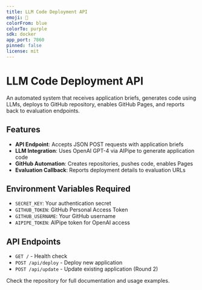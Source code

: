 ```yaml
---
title: LLM Code Deployment API
emoji: 🚀
colorFrom: blue
colorTo: purple
sdk: docker
app_port: 7860
pinned: false
license: mit
---
```


# LLM Code Deployment API

An automated system that receives application briefs, generates code using LLMs, deploys to GitHub repository, enables GitHub Pages, and reports back to evaluation endpoints.

## Features

- **API Endpoint**: Accepts JSON POST requests with application briefs
- **LLM Integration**: Uses OpenAI GPT-4 via AIPipe to generate application code  
- **GitHub Automation**: Creates repositories, pushes code, enables Pages
- **Evaluation Callback**: Reports deployment details to evaluation URLs

## Environment Variables Required

- `SECRET_KEY`: Your authentication secret
- `GITHUB_TOKEN`: GitHub Personal Access Token
- `GITHUB_USERNAME`: Your GitHub username  
- `AIPIPE_TOKEN`: AIPipe token for OpenAI access

## API Endpoints

- `GET /` - Health check
- `POST /api/deploy` - Deploy new application
- `POST /api/update` - Update existing application (Round 2)

Check the repository for full documentation and usage examples.

